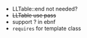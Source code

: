 * LLTable::end not needed?
* ~~LLTable use pass~~
* support ? in ebnf
* `requires` for template class
